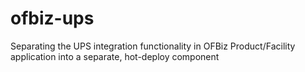 # ofbiz-ups
Separating the UPS integration functionality in OFBiz Product/Facility application into a separate, hot-deploy component
